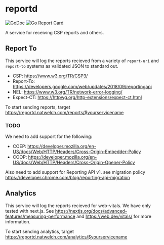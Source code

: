 # reportd

[![GoDoc](https://godoc.org/github.com/icco/reportd?status.svg)](https://godoc.org/github.com/icco/reportd) 
[![Go Report Card](https://goreportcard.com/badge/github.com/icco/reportd)](https://goreportcard.com/report/github.com/icco/reportd)

A service for receiving CSP reports and others.

## Report To

This service will log the reports recieved from a variety of `report-uri` and `report-to` systems as validated JSON to standard out.

 - CSP: https://www.w3.org/TR/CSP3/
 - Report-To: https://developers.google.com/web/updates/2018/09/reportingapi
 - NEL: https://www.w3.org/TR/network-error-logging/
 - Expect-CT: https://httpwg.org/http-extensions/expect-ct.html

To start sending reports, target https://reportd.natwelch.com/reports/$yourservicename

### TODO

We need to add support for the following:

 - COEP: https://developer.mozilla.org/en-US/docs/Web/HTTP/Headers/Cross-Origin-Embedder-Policy
 - COOP: https://developer.mozilla.org/en-US/docs/Web/HTTP/Headers/Cross-Origin-Opener-Policy

Also need to add support for Reporting API v1. see migration policy https://developer.chrome.com/blog/reporting-api-migration

## Analytics

This service will log the reports recieved for web-vitals. We have only tested with next.js. See https://nextjs.org/docs/advanced-features/measuring-performance and https://web.dev/vitals/ for more information.

To start sending analytics, target https://reportd.natwelch.com/analytics/$yourservicename

